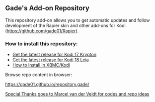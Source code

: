 ## Gade's Add-on Repository

This repository add-on allows you to get automatic updates and follow development of the Rapier skin and other add-ons for Kodi (https://github.com/gade01/Rapier).

### How to install this repository:

- [Get the latest release for Kodi 17 Krypton](https://github.com/gade01/repository.gade/raw/master/krypton/repository.gade/repository.gade-2.0.6.zip)
- [Get the latest release for Kodi 18 Leia](https://github.com/gade01/repository.gade/raw/master/leia/repository.gade/repository.gade-2.0.6.zip)
- [How to install in XBMC/Kodi](http://kodi.wiki/index.php?title=HOW-TO:Install_an_Add-on_from_a_zip_file)


Browse repo content in browser:

https://gade01.github.io/repository.gade/


[Special Thanks goes to Marcel van der Veldt for codes and repo ideas](https://github.com/marcelveldt)